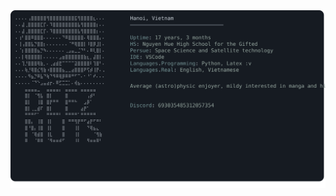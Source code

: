 <a href="https://github.com/pqceek7">
  <picture>
    <source media="(prefers-color-scheme: dark)" srcset="https://raw.githubusercontent.com/pqceek7/pqceek7/main/neofetchstyle.svg">
    <img src="https://raw.githubusercontent.com/pqceek7/pqceek7/main/neofetchstyle.svg">
  </picture>
</a>

<!---
pqceek7/pqceek7 is a ✨ special ✨ repository because its `README.md` (this file) appears on your GitHub profile.
You can click the Preview link to take a look at your changes.
--->
